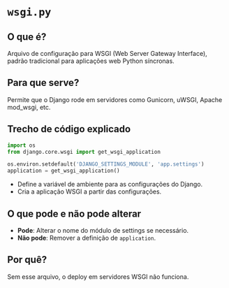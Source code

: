 # `wsgi.py`

## O que é?

Arquivo de configuração para WSGI (Web Server Gateway Interface), padrão tradicional para aplicações web Python síncronas.

## Para que serve?

Permite que o Django rode em servidores como Gunicorn, uWSGI, Apache mod_wsgi, etc.

## Trecho de código explicado

```python
import os
from django.core.wsgi import get_wsgi_application

os.environ.setdefault('DJANGO_SETTINGS_MODULE', 'app.settings')
application = get_wsgi_application()
```
- Define a variável de ambiente para as configurações do Django.
- Cria a aplicação WSGI a partir das configurações.

## O que pode e não pode alterar

- **Pode**: Alterar o nome do módulo de settings se necessário.
- **Não pode**: Remover a definição de `application`.

## Por quê?

Sem esse arquivo, o deploy em servidores WSGI não funciona.
